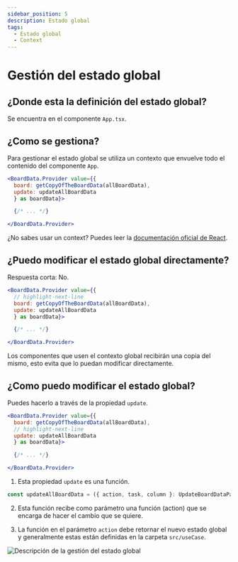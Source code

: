 ```yaml
---
sidebar_position: 5
description: Estado global
tags:
  - Estado global
  - Context
---
```


# Gestión del estado global

## ¿Donde esta la definición del estado global?

Se encuentra en el componente `App.tsx`.

## ¿Como se gestiona?

Para gestionar el estado global se utiliza un contexto que envuelve todo el contenido del componente `App`.

```jsx
<BoardData.Provider value={{
  board: getCopyOfTheBoardData(allBoardData),
  update: updateAllBoardData
  } as boardData}>

  {/* ... */}

</BoardData.Provider>
```

¿No sabes usar un  context? Puedes leer la [documentación oficial de React](https://react.dev/reference/react/useContext).

## ¿Puedo modificar el estado global directamente?

Respuesta corta: No.

```jsx
<BoardData.Provider value={{
  // highlight-next-line
  board: getCopyOfTheBoardData(allBoardData),
  update: updateAllBoardData
  } as boardData}>

  {/* ... */}

</BoardData.Provider>
```

Los componentes que usen el contexto global recibirán una copia del mismo, esto evita que lo puedan modificar directamente.

## ¿Como puedo modificar el estado global?

Puedes hacerlo a través de la propiedad `update`.

```jsx
<BoardData.Provider value={{
  board: getCopyOfTheBoardData(allBoardData),
  // highlight-next-line
  update: updateAllBoardData
  } as boardData}>

  {/* ... */}

</BoardData.Provider>
```

1. Esta propiedad `update` es una función.

```jsx
const updateAllBoardData = ({ action, task, column }: UpdateBoardDataParams): void => { }
```

2. Esta función recibe como parámetro una función (action) que se encarga de hacer el cambio que se quiere.

3. La función en el parámetro `action` debe retornar el nuevo estado global y generalmente estas están definidas en la carpeta `src/useCase`.

![Descripción de la gestión del estado global](/img/context.svg)
